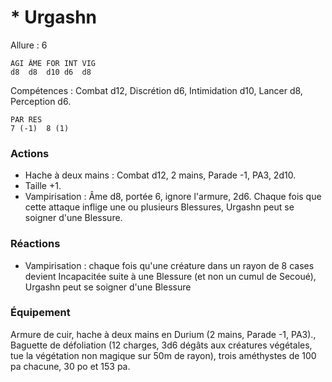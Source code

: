 # * Urgashn

Allure : 6

	AGI	ÂME	FOR	INT	VIG
	d8	d8	d10	d6	d8

Compétences : Combat d12, Discrétion d6, Intimidation d10, Lancer d8, Perception d6.

	PAR	RES
	7 (-1)	8 (1)

### Actions
- Hache à deux mains : Combat d12, 2 mains, Parade -1, PA3, 2d10.
- Taille +1.
- Vampirisation : Âme d8, portée 6, ignore l'armure, 2d6. Chaque fois que cette attaque inflige une ou plusieurs Blessures, Urgashn peut se soigner d'une Blessure.

### Réactions
- Vampirisation : chaque fois qu'une créature dans un rayon de 8 cases devient Incapacitée suite à une Blessure (et non un cumul de Secoué), Urgashn peut se soigner d'une Blessure

### Équipement
Armure de cuir, hache à deux mains en Durium (2 mains, Parade -1, PA3)., Baguette de défoliation (12 charges, 3d6 dégâts aux créatures végétales, tue la végétation non magique sur 50m de rayon), trois améthystes de 100 pa chacune, 30 po et 153 pa.
